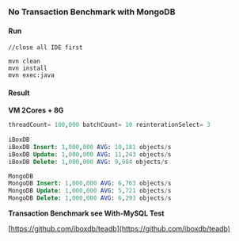 ### No Transaction Benchmark with MongoDB


#### Run
```
//close all IDE first

mvn clean
mvn install
mvn exec:java
```



#### Result

**VM 2Cores + 8G**

```sql
threadCount= 100,000 batchCount= 10 reinterationSelect= 3 
 
iBoxDB
iBoxDB Insert: 1,000,000 AVG: 10,181 objects/s 
iBoxDB Update: 1,000,000 AVG: 11,243 objects/s 
iBoxDB Delete: 1,000,000 AVG: 9,984 objects/s 

MongoDB
MongoDB Insert: 1,000,000 AVG: 6,763 objects/s 
MongoDB Update: 1,000,000 AVG: 5,721 objects/s 
MongoDB Delete: 1,000,000 AVG: 6,293 objects/s 
```


**Transaction Benchmark see With-MySQL Test**

[https://github.com/iboxdb/teadb](https://github.com/iboxdb/teadb)
